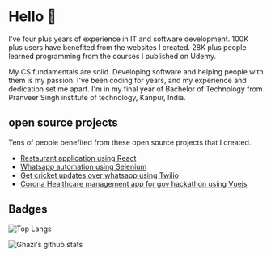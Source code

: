 
# Hello 👋

I've four plus years of experience in IT and software development. 100K plus users have benefited from the websites I created. 28K plus people learned programming from the courses I published on Udemy. 

My CS fundamentals are solid. Developing software and helping people with them is my passion. I've been coding for years, and my experience and dedication set me apart. I'm in my final year of Bachelor of Technology from Pranveer Singh institute of technology, Kanpur, India.

## open source projects
Tens of people benefited from these open source projects that I created.

 - [Restaurant application using React](https://github.com/aashishpeepra/RestaurantReactApp)
 - [Whatsapp automation using Selenium](https://github.com/aashishpeepra/Whatsapp_Bot_selenium)
 - [Get cricket updates over whatsapp using Twilio](https://github.com/aashishpeepra/whatsapp-live-cricket-bot)
- [Corona Healthcare management app for gov hackathon using Vuejs ](https://github.com/aashishpeepra/Corona-Relief-Admin-Panel)

## Badges
![Top Langs](https://github-readme-stats.vercel.app/api/top-langs/?username=aashishpeepra&layout=compact&theme=dark&hide_border=true)

![Ghazi's github stats](https://github-readme-stats.vercel.app/api?username=aashishpeepra&show_icons=true&hide_border=true&theme=dark)
